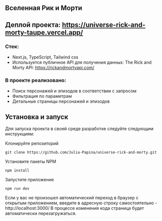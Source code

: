## Вселенная Рик и Морти

## Деплой проекта: https://universe-rick-and-morty-taupe.vercel.app/

### Стек: 
* Next.js, TypeScript, Tailwind css
* Используется публичное API для получения данных: The Rick and Morty API: https://rickandmortyapi.com/ 

### В проекте реализовано:
* Поиск персонажей и эпизодов в соответствии с запросом
* Фильтрация по параметрам 
* Детальные страницы персонажей и эпизодов

## Установка и запуск

Для запуска проекта в своей среде разработке следуйте следующим инструкциям:

Клонируйте репозиторий
```
git clone https://github.com/Julia-Papina/universe-rick-and-morty.git
```
Установите пакеты NPM
```
npm install
```
Запустите приложение
```
npm run dev
```
Если у вас не произошел автоматический переход в браузер с открытым приложением, введите в адресную строку самостоятельно - http://localhost:3000/
В процессе изменения кода страница будет автоматически перезагружаться.
  
